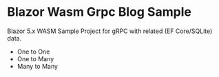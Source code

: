 # Blazor Wasm Grpc Blog Sample

Blazor 5.x WASM Sample Project for gRPC with related (EF Core/SQLite) data. 
 - One to One
 - One to Many
 - Many to Many
